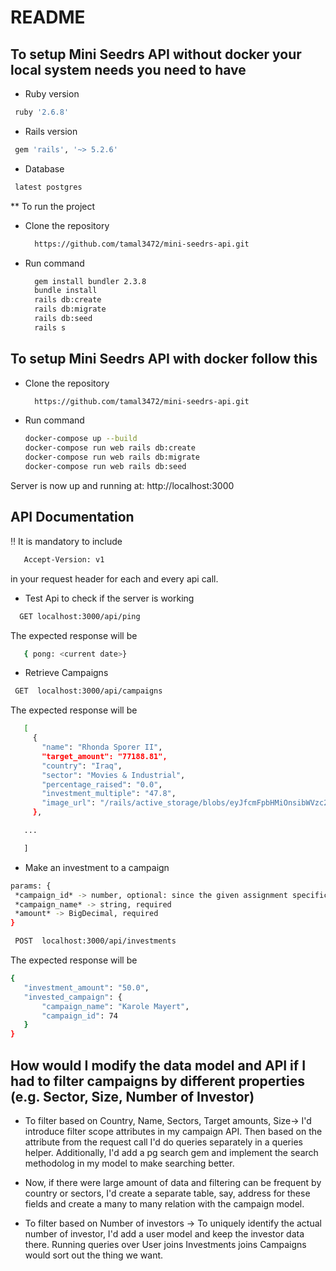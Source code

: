 # README

## To setup Mini Seedrs API without docker your local system needs you need to have

* Ruby version
```bash
 ruby '2.6.8'
```

* Rails version
```bash
 gem 'rails', '~> 5.2.6'
```

* Database
```bash
 latest postgres
```

** To run the project

- Clone the repository

  ```bash
    https://github.com/tamal3472/mini-seedrs-api.git
  ```

- Run command

  ```bash
    gem install bundler 2.3.8
    bundle install
    rails db:create
    rails db:migrate
    rails db:seed
    rails s
  ```

## To setup Mini Seedrs API with docker follow this
- Clone the repository

  ```bash
    https://github.com/tamal3472/mini-seedrs-api.git
  ```

- Run command

  ```bash
  docker-compose up --build
  docker-compose run web rails db:create
  docker-compose run web rails db:migrate
  docker-compose run web rails db:seed
  ```
Server is now up and running at: http://localhost:3000

## **API Documentation**

:bangbang:  It is mandatory to include
 ```bash
    Accept-Version: v1
 ```
in your request header for each and every api call.



- Test Api to check if the server is working
 ```bash
   GET localhost:3000/api/ping
```
The expected response will be
 ```bash
    { pong: <current date>}
```


- Retrieve Campaigns
 ```bash
  GET  localhost:3000/api/campaigns
```
The expected response will be
 ```bash
    [
      {
        "name": "Rhonda Sporer II",
        "target_amount": "77188.81",
        "country": "Iraq",
        "sector": "Movies & Industrial",
        "percentage_raised": "0.0",
        "investment_multiple": "47.8",
        "image_url": "/rails/active_storage/blobs/eyJfcmFpbHMiOnsibWVzc2FnZSI6IkJBaHBPZz09IiwiZXhwIjpudWxsLCJwdXIiOiJibG9iX2lkIn19--3d2f4232ec85442745e284b109d86c8b8fb2a969/campaign_image_1"
      },

    ...

    ]
```


- Make an investment to a campaign
 ```bash
params: {
  *campaign_id* -> number, optional: since the given assignment specification was not clear I assumed investment name is the major key
  *campaign_name* -> string, required
  *amount* -> BigDecimal, required
}

  POST  localhost:3000/api/investments
```
The expected response will be
 ```bash
{
    "investment_amount": "50.0",
    "invested_campaign": {
        "campaign_name": "Karole Mayert",
        "campaign_id": 74
    }
}
```

## How would I modify the data model and API if I had to filter campaigns by different properties (e.g. Sector, Size, Number of Investor)


- To filter based on Country, Name, Sectors, Target amounts, Size-> I'd introduce filter scope attributes in my campaign API. Then based on the attribute from the request call I'd do queries separately in a queries helper. Additionally, I'd add a pg search gem and implement the search methodolog in my model to make searching better.

- Now, if there were large amount of data and filtering can be frequent by country or sectors, I'd create a separate table, say, address for these fields and create a many to many relation with the campaign model.

- To filter based on Number of investors -> To uniquely identify the actual number of investor, I'd add a user model and keep the investor data there. Running queries over User joins Investments joins Campaigns would sort out the thing we want.

